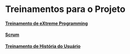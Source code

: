 # Treinamentos para o Projeto

#### [Treinamento de eXtreme Programming](treinamento-xp.md)
#### [Scrum](treinamento-scrum.md)
#### [Treinamento de História do Usuário](treinamento-us.md)
